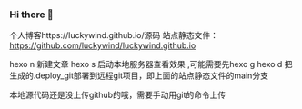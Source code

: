 ### Hi there 👋

个人博客https://luckywind.github.io/源码
站点静态文件：https://github.com/luckywind/luckywind.github.io

hexo n 新建文章
hexo s 启动本地服务器查看效果 ,可能需要先hexo g
hexo d 把生成的.deploy_git部署到远程git项目，即上面的站点静态文件的main分支

本地源代码还是没上传github的哦，需要手动用git的命令上传
